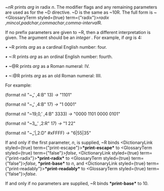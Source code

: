  



&#126;*n*R prints *arg* in radix *n*. The modifier flags and any remaining parameters are used as for the &#126;D directive. &#126;D is the same as &#126;10R. The full form is &#126;<GlossaryTerm styled={true} term={"radix"}><i>radix</i></GlossaryTerm> ,*mincol*,*padchar*,*commachar*,*comma-interval*R. 



If no prefix parameters are given to &#126;R, then a different interpretation is given. The argument should be an *integer* . For example, if *arg* is 4: 



*•* &#126;R prints *arg* as a cardinal English number: four. 



*•* &#126;:R prints *arg* as an ordinal English number: fourth. 



*•* &#126;@R prints *arg* as a Roman numeral: IV. 







 



 



*•* &#126;:@R prints *arg* as an old Roman numeral: IIII. 



For example: 



(format nil "&#126;„’ ,4:B" 13) *→* "1101" 



(format nil "&#126;„’ ,4:B" 17) *→* "1 0001" 



(format nil "&#126;19,0,’ ,4:B" 3333) *→* "0000 1101 0000 0101" 



(format nil "&#126;3„,’ ,2:R" 17) *→* "1 22" 



(format nil "&#126;„’|,2:D" #xFFFF) *→* "6|55|35" 



If and only if the first parameter, *n*, is supplied, &#126;R binds <DictionaryLink styled={true} term={"print-escape"}><b>\*print-escape\*</b></DictionaryLink> to <GlossaryTerm styled={true} term={"false"}><i>false</i></GlossaryTerm>, <DictionaryLink styled={true} term={"print-radix"}><b>\*print-radix\*</b></DictionaryLink> to <GlossaryTerm styled={true} term={"false"}><i>false</i></GlossaryTerm>, **\*print-base\*** to *n*, and <DictionaryLink styled={true} term={"print-readably"}><b>\*print-readably\*</b></DictionaryLink> to <GlossaryTerm styled={true} term={"false"}><i>false</i></GlossaryTerm>. 



If and only if no parameters are supplied, &#126;R binds **\*print-base\*** to 10. 



